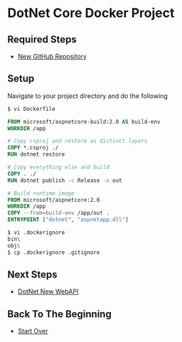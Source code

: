 # DotNet Core Docker Project

## Required Steps

- [New GitHub Repository](/server/new-github-repository.md)

## Setup

Navigate to your project directory and do the following

```bash
$ vi Dockerfile
```

```dockerfile
FROM microsoft/aspnetcore-build:2.0 AS build-env
WORKDIR /app

# Copy csproj and restore as distinct layers
COPY *.csproj ./
RUN dotnet restore

# Copy everything else and build
COPY . ./
RUN dotnet publish -c Release -o out

# Build runtime image
FROM microsoft/aspnetcore:2.0
WORKDIR /app
COPY --from=build-env /app/out .
ENTRYPOINT ["dotnet", "aspnetapp.dll"]
```

```bash
$ vi .dockerignore
bin\
obj\
$ cp .dockerignore .gitignore
```

## Next Steps

- [DotNet New WebAPI](/server/dotnet-new-webapi.md)

## Back To The Beginning

- [Start Over](/README.md)

